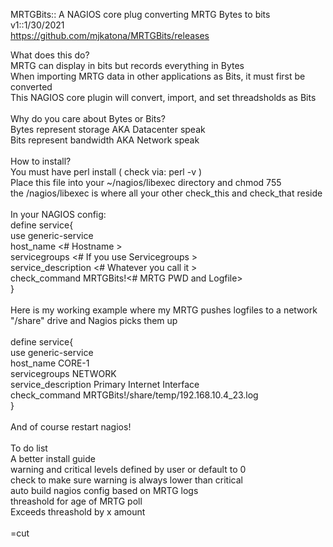 MRTGBits:: A NAGIOS core plug converting MRTG Bytes to bits<br>
v1::1/30/2021<br>
https://github.com/mjkatona/MRTGBits/releases<br>

What does this do?<br>
MRTG can display in bits but records everything in Bytes<br>
When importing MRTG data in other applications as Bits, it must first be converted<br>
This NAGIOS core plugin will convert, import, and set threadsholds as Bits<br>
<br>
Why do you care about Bytes or Bits?<br>
Bytes represent storage AKA Datacenter speak<br>
Bits represent bandwidth AKA Network speak<br>
<br>
How to install?<br>
You must have perl install ( check via: perl -v )<br>
Place this file into your ~/nagios/libexec directory and chmod 755<br>
the /nagios/libexec is where all your other check_this and check_that reside<br>
<br>
In your NAGIOS config:<br>
define service{<br>
use generic-service<br>
host_name <# Hostname ><br>
servicegroups <# If you use Servicegroups ><br>
service_description <# Whatever you call it ><br>
check_command MRTGBits!<# MRTG PWD and Logfile><br>
}<br>
<br>
Here is my working example where my MRTG pushes logfiles to a network "/share" drive and Nagios picks them up<br>
<br>
define service{<br>
use generic-service<br>
host_name CORE-1<br>
servicegroups NETWORK<br>
service_description Primary Internet Interface<br>
check_command MRTGBits!/share/temp/192.168.10.4_23.log<br>
}<br>
<br>
And of course restart nagios!<br>
<br>
To do list<br>
A better install guide<br>
warning and critical levels defined by user or default to 0<br>
check to make sure warning is always lower than critical<br>
auto build nagios config based on MRTG logs<br>
threashold for age of MRTG poll<br>
Exceeds threashold by x amount<br>
<br>
=cut<br>
